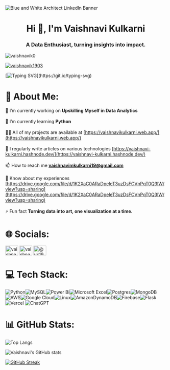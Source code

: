 ![Blue and White Architect LinkedIn Banner](https://github.com/user-attachments/assets/f6153217-3a89-4983-8c9a-20169c3680aa)
<h1 align="center">Hi 👋, I'm Vaishnavi Kulkarni</h1>
<h3 align="center">A Data Enthusiast, turning insights into impact.</h3>

<p align="left"> <img src="https://komarev.com/ghpvc/?username=vaishnavik0&label=Profile%20views&color=0e75b6&style=flat" alt="vaishnavik0" /> </p>

<p align="left"> <a href="https://twitter.com/vaishnavik1903" target="blank"><img src="https://img.shields.io/twitter/follow/vaishnavik1903?logo=twitter&style=for-the-badge" alt="vaishnavik1903" /></a> </p>

[![Typing SVG](https://readme-typing-svg.herokuapp.com?font=Fira+Code&weight=700&size=19&duration=5015&pause=300&width=435&lines=Hey+there;Welcome+to+my+data-driven+world.;I+turn+raw+data+into+visual+stories.;Where+every+number+tells+a+story.;Wanna+here+a+story+%3F;Dive+into+my+GitHub!)](https://git.io/typing-svg)

# 💫 About Me:
🔭 I’m currently working on **Upskilling Myself in Data Analytics** <br><br>🌱 I’m currently learning **Python**<br><br>👨‍💻 All of my projects are available at [https://vaishnavikulkarni.web.app/](https://vaishnavikulkarni.web.app/)<br><br>📝 I regularly write articles on various technologies [https://vaishnavi-kulkarni.hashnode.dev/](https://vaishnavi-kulkarni.hashnode.dev/)<br><br>📫 How to reach me **vaishnavimkulkarni19@gmail.com**<br><br>📄 Know about my experiences [https://drive.google.com/file/d/1K2XaC0ARaDpeleT3uzDsFCVnPqT0Q3lW/view?usp=sharing](https://drive.google.com/file/d/1K2XaC0ARaDpeleT3uzDsFCVnPqT0Q3lW/view?usp=sharing)<br><br>⚡ Fun fact **Turning data into art, one visualization at a time.**

# 🌐 Socials:
<p align="left">
<a href="https://twitter.com/vaishnavik1903" target="blank"><img align="center" src="https://raw.githubusercontent.com/rahuldkjain/github-profile-readme-generator/master/src/images/icons/Social/twitter.svg" alt="vaishnavik1903" height="30" width="40" /></a>
<a href="https://www.linkedin.com/in/vaishnavi-kulkarni-vk/" target="blank"><img align="center" src="https://raw.githubusercontent.com/rahuldkjain/github-profile-readme-generator/master/src/images/icons/Social/linked-in-alt.svg" alt="vaishnavi kulkarni" height="30" width="40" /></a>
<a href="https://hashnode.com/@vk1903" target="blank"><img align="center" src="https://raw.githubusercontent.com/rahuldkjain/github-profile-readme-generator/master/src/images/icons/Social/hashnode.svg" alt="@vk1903" height="30" width="40" /></a>
</p>

# 💻 Tech Stack:
![Python](https://img.shields.io/badge/python-3670A0?style=for-the-badge&logo=python&logoColor=ffdd54)![MySQL](https://img.shields.io/badge/mysql-4479A1.svg?style=for-the-badge&logo=mysql&logoColor=white)![Power Bi](https://img.shields.io/badge/power_bi-F2C811?style=for-the-badge&logo=powerbi&logoColor=black)![Microsoft Excel](https://img.shields.io/badge/Microsoft_Excel-217346?style=for-the-badge&logo=microsoft-excel&logoColor=white)![Postgres](https://img.shields.io/badge/postgres-%23316192.svg?style=for-the-badge&logo=postgresql&logoColor=white)![MongoDB](https://img.shields.io/badge/MongoDB-%234ea94b.svg?style=for-the-badge&logo=mongodb&logoColor=white)![AWS](https://img.shields.io/badge/AWS-%23FF9900.svg?style=for-the-badge&logo=amazon-aws&logoColor=white)![Google Cloud](https://img.shields.io/badge/GoogleCloud-%234285F4.svg?style=for-the-badge&logo=google-cloud&logoColor=white)![Linux](https://img.shields.io/badge/Linux-FCC624?style=for-the-badge&logo=linux&logoColor=black)![AmazonDynamoDB](https://img.shields.io/badge/Amazon%20DynamoDB-4053D6?style=for-the-badge&logo=Amazon%20DynamoDB&logoColor=white)![Firebase](https://img.shields.io/badge/firebase-a08021?style=for-the-badge&logo=firebase&logoColor=ffcd34)![Flask](https://img.shields.io/badge/flask-%23000.svg?style=for-the-badge&logo=flask&logoColor=white)![Vercel](https://img.shields.io/badge/vercel-%23000000.svg?style=for-the-badge&logo=vercel&logoColor=white)
![ChatGPT](https://img.shields.io/badge/chatGPT-74aa9c?style=for-the-badge&logo=openai&logoColor=white)

# 📊 GitHub Stats:

![Top Langs](https://github-readme-stats.vercel.app/api/top-langs/?username=vaishnavik0&theme=highcontrast&layout=compact&align=center)

![Vaishnavi's GitHub stats](https://github-readme-stats.vercel.app/api?username=vaishnavik0&show_icons=true&theme=highcontrast&align=center)

[![GitHub Streak](https://streak-stats.demolab.com/?user=vaishnavik0&theme=highcontrast)](https://git.io/streak-stats&align=center)
